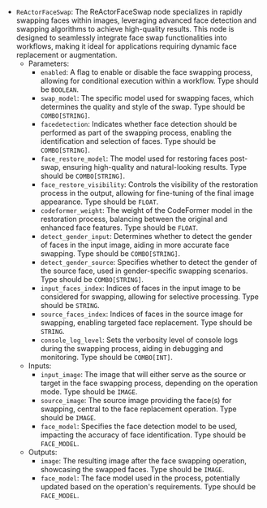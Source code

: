 - `ReActorFaceSwap`: The ReActorFaceSwap node specializes in rapidly swapping faces within images, leveraging advanced face detection and swapping algorithms to achieve high-quality results. This node is designed to seamlessly integrate face swap functionalities into workflows, making it ideal for applications requiring dynamic face replacement or augmentation.
    - Parameters:
        - `enabled`: A flag to enable or disable the face swapping process, allowing for conditional execution within a workflow. Type should be `BOOLEAN`.
        - `swap_model`: The specific model used for swapping faces, which determines the quality and style of the swap. Type should be `COMBO[STRING]`.
        - `facedetection`: Indicates whether face detection should be performed as part of the swapping process, enabling the identification and selection of faces. Type should be `COMBO[STRING]`.
        - `face_restore_model`: The model used for restoring faces post-swap, ensuring high-quality and natural-looking results. Type should be `COMBO[STRING]`.
        - `face_restore_visibility`: Controls the visibility of the restoration process in the output, allowing for fine-tuning of the final image appearance. Type should be `FLOAT`.
        - `codeformer_weight`: The weight of the CodeFormer model in the restoration process, balancing between the original and enhanced face features. Type should be `FLOAT`.
        - `detect_gender_input`: Determines whether to detect the gender of faces in the input image, aiding in more accurate face swapping. Type should be `COMBO[STRING]`.
        - `detect_gender_source`: Specifies whether to detect the gender of the source face, used in gender-specific swapping scenarios. Type should be `COMBO[STRING]`.
        - `input_faces_index`: Indices of faces in the input image to be considered for swapping, allowing for selective processing. Type should be `STRING`.
        - `source_faces_index`: Indices of faces in the source image for swapping, enabling targeted face replacement. Type should be `STRING`.
        - `console_log_level`: Sets the verbosity level of console logs during the swapping process, aiding in debugging and monitoring. Type should be `COMBO[INT]`.
    - Inputs:
        - `input_image`: The image that will either serve as the source or target in the face swapping process, depending on the operation mode. Type should be `IMAGE`.
        - `source_image`: The source image providing the face(s) for swapping, central to the face replacement operation. Type should be `IMAGE`.
        - `face_model`: Specifies the face detection model to be used, impacting the accuracy of face identification. Type should be `FACE_MODEL`.
    - Outputs:
        - `image`: The resulting image after the face swapping operation, showcasing the swapped faces. Type should be `IMAGE`.
        - `face_model`: The face model used in the process, potentially updated based on the operation's requirements. Type should be `FACE_MODEL`.
